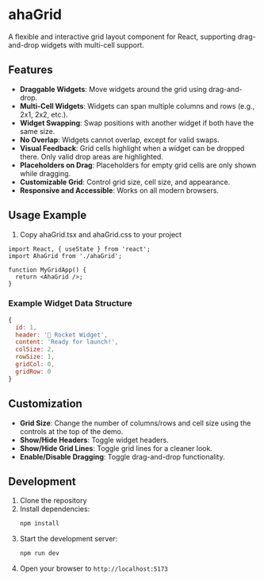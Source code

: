 # ahaGrid

A flexible and interactive grid layout component for React, supporting drag-and-drop widgets with multi-cell support.

## Features

- **Draggable Widgets**: Move widgets around the grid using drag-and-drop.
- **Multi-Cell Widgets**: Widgets can span multiple columns and rows (e.g., 2x1, 2x2, etc.).
- **Widget Swapping**: Swap positions with another widget if both have the same size.
- **No Overlap**: Widgets cannot overlap, except for valid swaps.
- **Visual Feedback**: Grid cells highlight when a widget can be dropped there. Only valid drop areas are highlighted.
- **Placeholders on Drag**: Placeholders for empty grid cells are only shown while dragging.
- **Customizable Grid**: Control grid size, cell size, and appearance.
- **Responsive and Accessible**: Works on all modern browsers.

## Usage Example

1. Copy ahaGrid.tsx and ahaGrid.css to your project
  
```tsx
import React, { useState } from 'react';
import AhaGrid from './ahaGrid';

function MyGridApp() {
  return <AhaGrid />;
}
```

### Example Widget Data Structure

```js
{
  id: 1,
  header: '🚀 Rocket Widget',
  content: 'Ready for launch!',
  colSize: 2,
  rowSize: 1,
  gridCol: 0,
  gridRow: 0
}
```

## Customization

- **Grid Size**: Change the number of columns/rows and cell size using the controls at the top of the demo.
- **Show/Hide Headers**: Toggle widget headers.
- **Show/Hide Grid Lines**: Toggle grid lines for a cleaner look.
- **Enable/Disable Dragging**: Toggle drag-and-drop functionality.


## Development

1. Clone the repository
2. Install dependencies:
   ```bash
   npm install
   ```
3. Start the development server:
   ```bash
   npm run dev
   ```
4. Open your browser to `http://localhost:5173`
